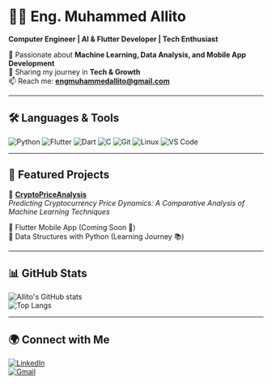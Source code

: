 # 👨‍💻 Eng. Muhammed Allito  

**Computer Engineer | AI & Flutter Developer | Tech Enthusiast**  

🚀 Passionate about **Machine Learning, Data Analysis, and Mobile App Development**  
📌 Sharing my journey in **Tech & Growth**  
📫 Reach me: **engmuhammedallito@gmail.com**  

---

## 🛠️ Languages & Tools  
![Python](https://img.shields.io/badge/-Python-3776AB?logo=python&logoColor=white)
![Flutter](https://img.shields.io/badge/-Flutter-02569B?logo=flutter&logoColor=white)
![Dart](https://img.shields.io/badge/-Dart-0175C2?logo=dart&logoColor=white)
![C](https://img.shields.io/badge/-C-A8B9CC?logo=c&logoColor=black)
![Git](https://img.shields.io/badge/-Git-F05032?logo=git&logoColor=white)
![Linux](https://img.shields.io/badge/-Linux-FCC624?logo=linux&logoColor=black)
![VS Code](https://img.shields.io/badge/-VSCode-007ACC?logo=visual-studio-code&logoColor=white)

---

## 📌 Featured Projects  
🔹 [**CryptoPriceAnalysis**](https://github.com/ENG-Muhammed-Allito/CryptoPriceAnalysis)  
_Predicting Cryptocurrency Price Dynamics: A Comparative Analysis of Machine Learning Techniques_  

🔹 Flutter Mobile App (Coming Soon 🚧)  
🔹 Data Structures with Python (Learning Journey 📚)  

---

## 📊 GitHub Stats  
![Allito's GitHub stats](https://github-readme-stats.vercel.app/api?username=ENG-Muhammed-Allito&show_icons=true&theme=radical)  
![Top Langs](https://github-readme-stats.vercel.app/api/top-langs/?username=ENG-Muhammed-Allito&layout=compact&theme=radical)  

---

## 🌍 Connect with Me  
[![LinkedIn](https://img.shields.io/badge/-LinkedIn-0A66C2?logo=linkedin&logoColor=white)](www.linkedin.com/in/muhammed-allito)  
[![Gmail](https://img.shields.io/badge/-Gmail-D14836?logo=gmail&logoColor=white)](mailto:engmuhammedallito@gmail.com)  
